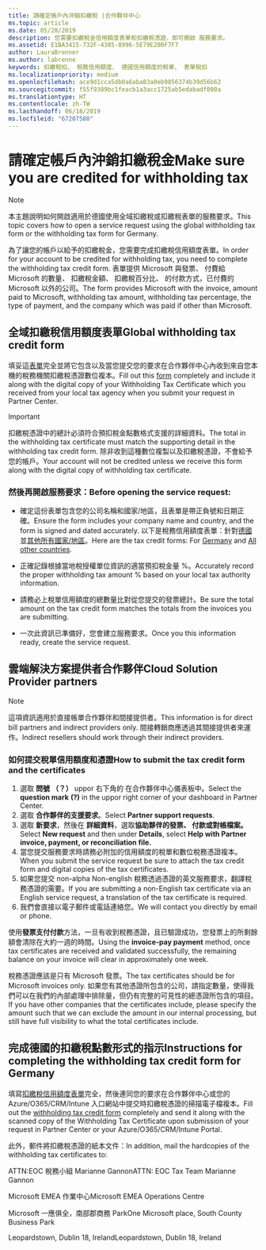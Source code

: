 ```yaml
---
title: 請確定帳戶內沖銷扣繳稅 |合作夥伴中心
ms.topic: article
ms.date: 05/28/2019
description: 您需要扣繳稅金信用額度表單和扣繳稅憑證，即可開啟 服務要求。
ms.assetid: E1BA3415-732F-4385-8996-5E79E200F7F7
author: LauraBrenner
ms.author: labrenne
keywords: 扣繳稅扣、 稅務信用額度、 德國信用額度的稅單、 表單稅扣
ms.localizationpriority: medium
ms.openlocfilehash: ace9d1cca5db0a6aba83a0eb9856374b39d56b62
ms.sourcegitcommit: f55f9389bc1feacb1a3acc1725ab5edabadf090a
ms.translationtype: HT
ms.contentlocale: zh-TW
ms.lasthandoff: 06/18/2019
ms.locfileid: "67207580"
---
```

# <a name="make-sure-you-are-credited-for-withholding-tax"></a><span data-ttu-id="06584-104">請確定帳戶內沖銷扣繳稅金</span><span class="sxs-lookup"><span data-stu-id="06584-104">Make sure you are credited for withholding tax</span></span>

>[!Note]
><span data-ttu-id="06584-105">本主題說明如何開啟適用於德國使用全域扣繳稅或扣繳稅表單的服務要求。</span><span class="sxs-lookup"><span data-stu-id="06584-105">This topic covers how to open a service request using the global withholding tax form or the withholding tax form for Germany.</span></span>

<span data-ttu-id="06584-106">為了讓您的帳戶以給予的扣繳稅金，您需要完成扣繳稅信用額度表單。</span><span class="sxs-lookup"><span data-stu-id="06584-106">In order for your account to be credited for withholding tax, you need to complete the withholding tax credit form.</span></span> <span data-ttu-id="06584-107">表單提供 Microsoft 與發票、 付費給 Microsoft 的數量、 扣繳稅金額、 扣繳稅百分比、 的付款方式，已付費的 Microsoft 以外的公司。</span><span class="sxs-lookup"><span data-stu-id="06584-107">The form provides Microsoft with the invoice, amount paid to Microsoft, withholding tax amount, withholding tax percentage, the type of payment, and the company which was paid if other than Microsoft.</span></span>  

## <a name="global-withholding-tax-credit-form"></a><span data-ttu-id="06584-108">全域扣繳稅信用額度表單</span><span class="sxs-lookup"><span data-stu-id="06584-108">Global withholding tax credit form</span></span>

<span data-ttu-id="06584-109">填妥這[表單](https://query.prod.cms.rt.microsoft.com/cms/api/am/binary/RE30311)完全並將它包含以及當您提交您的要求在合作夥伴中心內收到來自您本機的稅務機關扣繳稅憑證數位複本。</span><span class="sxs-lookup"><span data-stu-id="06584-109">Fill out this [form](https://query.prod.cms.rt.microsoft.com/cms/api/am/binary/RE30311) completely and include it along with the digital copy of your Withholding Tax Certificate which you received from your local tax agency when you submit your request in Partner Center.</span></span>
>[!IMPORTANT]
><span data-ttu-id="06584-110">扣繳稅憑證中的總計必須符合預扣稅金點數格式支援的詳細資料。</span><span class="sxs-lookup"><span data-stu-id="06584-110">The total in the withholding tax certificate must match the supporting detail in the withholding tax credit form.</span></span> <span data-ttu-id="06584-111">除非收到這種數位複製以及扣繳稅憑證，不會給予您的帳戶。</span><span class="sxs-lookup"><span data-stu-id="06584-111">Your account will not be credited unless we receive this form along with the digital copy of withholding tax certificate.</span></span>

### <a name="before-opening-the-service-request"></a><span data-ttu-id="06584-112">然後再開啟服務要求：</span><span class="sxs-lookup"><span data-stu-id="06584-112">Before opening the service request:</span></span>

- <span data-ttu-id="06584-113">確定這份表單包含您的公司名稱和國家/地區，且表單是帶正負號和日期正確。</span><span class="sxs-lookup"><span data-stu-id="06584-113">Ensure the form includes your company name and country, and the form is signed and dated accurately.</span></span> <span data-ttu-id="06584-114">以下是稅務信用額度表單：針對[德國](https://query.prod.cms.rt.microsoft.com/cms/api/am/binary/RE305Lo)並[其他所有國家/地區](https://query.prod.cms.rt.microsoft.com/cms/api/am/binary/RE30311)。</span><span class="sxs-lookup"><span data-stu-id="06584-114">Here are the tax credit forms: For [Germany](https://query.prod.cms.rt.microsoft.com/cms/api/am/binary/RE305Lo) and [All other countries](https://query.prod.cms.rt.microsoft.com/cms/api/am/binary/RE30311).</span></span>

- <span data-ttu-id="06584-115">正確記錄根據當地稅授權單位資訊的適當預扣稅金量 %。</span><span class="sxs-lookup"><span data-stu-id="06584-115">Accurately record the proper withholding tax amount % based on your local tax authority information.</span></span>

- <span data-ttu-id="06584-116">請務必上稅單信用額度的總數量比對從您提交的發票總計。</span><span class="sxs-lookup"><span data-stu-id="06584-116">Be sure the total amount on the tax credit form matches the totals from the invoices you are submitting.</span></span> 

- <span data-ttu-id="06584-117">一次此資訊已準備好，您會建立服務要求。</span><span class="sxs-lookup"><span data-stu-id="06584-117">Once you this information ready, create the service request.</span></span>

## <a name="cloud-solution-provider-partners"></a><span data-ttu-id="06584-118">雲端解決方案提供者合作夥伴</span><span class="sxs-lookup"><span data-stu-id="06584-118">Cloud Solution Provider partners</span></span>

>[!Note]
><span data-ttu-id="06584-119">這項資訊適用於直接帳單合作夥伴和間接提供者。</span><span class="sxs-lookup"><span data-stu-id="06584-119">This information is for direct bill partners and indirect providers only.</span></span> <span data-ttu-id="06584-120">間接轉銷商應透過其間接提供者來運作。</span><span class="sxs-lookup"><span data-stu-id="06584-120">Indirect resellers should work through their indirect providers.</span></span>

### <a name="how-to-submit-the-tax-credit-form-and-the-certificates"></a><span data-ttu-id="06584-121">如何提交稅單信用額度和憑證</span><span class="sxs-lookup"><span data-stu-id="06584-121">How to submit the tax credit form and the certificates</span></span>

1. <span data-ttu-id="06584-122">選取 **問號** **（？）** uppor 右下角的 在合作夥伴中心儀表板中。</span><span class="sxs-lookup"><span data-stu-id="06584-122">Select the **question mark** **(?)** in the uppor right corner of your dashboard in Partner Center.</span></span>
2. <span data-ttu-id="06584-123">選取 **合作夥伴的支援要求**。</span><span class="sxs-lookup"><span data-stu-id="06584-123">Select **Partner support requests**.</span></span>
3. <span data-ttu-id="06584-124">選取 **新要求**，然後在 **詳細資料**，選取**協助夥伴的發票、 付款或對帳檔案。**</span><span class="sxs-lookup"><span data-stu-id="06584-124">Select **New request** and then under **Details**, select **Help with Partner invoice, payment, or reconciliation file.**</span></span>
4. <span data-ttu-id="06584-125">當您提交服務要求時請務必附加的信用額度的稅單和數位稅務憑證複本。</span><span class="sxs-lookup"><span data-stu-id="06584-125">When you submit the service request be sure to attach the tax credit form and digital copies of the tax certificates.</span></span>
5. <span data-ttu-id="06584-126">如果您提交 non-alpha Non-english 稅務透過憑證的英文服務要求，翻譯稅務憑證的需要。</span><span class="sxs-lookup"><span data-stu-id="06584-126">If you are submitting a non-English tax certificate via an English service request, a translation of the tax certificate is required.</span></span>
6. <span data-ttu-id="06584-127">我們會直接以電子郵件或電話連絡您。</span><span class="sxs-lookup"><span data-stu-id="06584-127">We will contact you directly by email or phone.</span></span>

<span data-ttu-id="06584-128">使用**發票支付付款**方法，一旦有收到稅務憑證，且已驗證成功，您發票上的所剩餘額會清除在大約一週的時間。</span><span class="sxs-lookup"><span data-stu-id="06584-128">Using the **invoice-pay payment** method, once tax certificates are received and validated successfully, the remaining balance on your invoice will clear in approximately one week.</span></span> 

<span data-ttu-id="06584-129">稅務憑證應該是只有 Microsoft 發票。</span><span class="sxs-lookup"><span data-stu-id="06584-129">The tax certificates should be for Microsoft invoices only.</span></span> <span data-ttu-id="06584-130">如果您有其他憑證所包含的公司，請指定數量，使得我們可以在我們的內部處理中排除量，但仍有完整的可見性的總憑證所包含的項目。</span><span class="sxs-lookup"><span data-stu-id="06584-130">If you have other companies that the certificates include, please specify the amount such that we can exclude the amount in our internal processing, but still have full visibility to what the total certificates include.</span></span> 

## <a name="instructions-for-completing-the-withholding-tax-credit-form-for-germany"></a><span data-ttu-id="06584-131">完成德國的扣繳稅點數形式的指示</span><span class="sxs-lookup"><span data-stu-id="06584-131">Instructions for completing the withholding tax credit form for Germany</span></span>

<span data-ttu-id="06584-132">填寫[扣繳稅信用額度表單](https://query.prod.cms.rt.microsoft.com/cms/api/am/binary/RE305Lo)完全，然後連同您的要求在合作夥伴中心或您的 Azure/O365/CRM/Intune 入口網站中提交時扣繳稅憑證的掃描電子檔複本。</span><span class="sxs-lookup"><span data-stu-id="06584-132">Fill out the [withholding tax credit form](https://query.prod.cms.rt.microsoft.com/cms/api/am/binary/RE305Lo)  completely and send it along with the scanned copy of the Withholding Tax Certificate upon submission of your request in Partner Center or your Azure/O365/CRM/Intune Portal.</span></span> 

<span data-ttu-id="06584-133">此外，郵件將扣繳稅憑證的紙本文件：</span><span class="sxs-lookup"><span data-stu-id="06584-133">In addition, mail the hardcopies of the withholding tax certificates to:</span></span>

<span data-ttu-id="06584-134">ATTN:EOC 稅務小組 Marianne Gannon</span><span class="sxs-lookup"><span data-stu-id="06584-134">ATTN: EOC Tax Team Marianne Gannon</span></span>

<span data-ttu-id="06584-135">Microsoft EMEA 作業中心</span><span class="sxs-lookup"><span data-stu-id="06584-135">Microsoft EMEA Operations Centre</span></span>

<span data-ttu-id="06584-136">Microsoft 一應俱全，南部郡商務 Park</span><span class="sxs-lookup"><span data-stu-id="06584-136">One Microsoft place, South County Business Park</span></span>

<span data-ttu-id="06584-137">Leopardstown, Dublin 18, Ireland</span><span class="sxs-lookup"><span data-stu-id="06584-137">Leopardstown, Dublin 18, Ireland</span></span>
